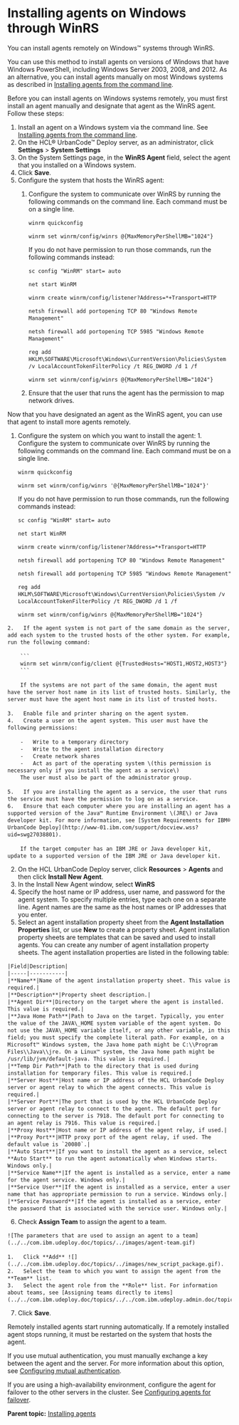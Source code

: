 # Installing agents on Windows through WinRS

You can install agents remotely on Windows™ systems through WinRS.

You can use this method to install agents on versions of Windows that have Windows PowerShell, including Windows Server 2003, 2008, and 2012. As an alternative, you can install agents manually on most Windows systems as described in [Installing agents from the command line](agentInstall.md).

Before you can install agents on Windows systems remotely, you must first install an agent manually and designate that agent as the WinRS agent. Follow these steps:

1.  Install an agent on a Windows system via the command line. See [Installing agents from the command line](agentInstall.md).
2.  On the HCL® UrbanCode™ Deploy server, as an administrator, click **Settings** \> **System Settings**
3.  On the System Settings page, in the **WinRS Agent** field, select the agent that you installed on a Windows system.
4.  Click **Save**.
5.  Configure the system that hosts the WinRS agent:
    1.  Configure the system to communicate over WinRS by running the following commands on the command line. Each command must be on a single line.

        ```
        winrm quickconfig
        ```

        ```
        winrm set winrm/config/winrs @{MaxMemoryPerShellMB="1024"}
        ```

        If you do not have permission to run those commands, run the following commands instead:

        ```
        sc config "WinRM" start= auto
        ```

        ```
        net start WinRM
        ```

        ```
        winrm create winrm/config/listener?Address=*+Transport=HTTP
        ```

        ```
        netsh firewall add portopening TCP 80 "Windows Remote Management"
        ```

        ```
        netsh firewall add portopening TCP 5985 "Windows Remote Management"
        ```

        ```
        reg add HKLM\SOFTWARE\Microsoft\Windows\CurrentVersion\Policies\System /v LocalAccountTokenFilterPolicy /t REG_DWORD /d 1 /f
        ```

        ```
        winrm set winrm/config/winrs @{MaxMemoryPerShellMB="1024"}
        ```

    2.  Ensure that the user that runs the agent has the permission to map network drives.

Now that you have designated an agent as the WinRS agent, you can use that agent to install more agents remotely.

1.   Configure the system on which you want to install the agent: 
    1.   Configure the system to communicate over WinRS by running the following commands on the command line. Each command must be on a single line. 

        ```
        winrm quickconfig
        ```

        ```
        winrm set winrm/config/winrs '@{MaxMemoryPerShellMB="1024"}'
        ```

        If you do not have permission to run those commands, run the following commands instead:

        ```
        sc config "WinRM" start= auto
        ```

        ```
        net start WinRM
        ```

        ```
        winrm create winrm/config/listener?Address=*+Transport=HTTP
        ```

        ```
        netsh firewall add portopening TCP 80 "Windows Remote Management"
        ```

        ```
        netsh firewall add portopening TCP 5985 "Windows Remote Management"
        ```

        ```
        reg add HKLM\SOFTWARE\Microsoft\Windows\CurrentVersion\Policies\System /v LocalAccountTokenFilterPolicy /t REG_DWORD /d 1 /f
        ```

        ```
        winrm set winrm/config/winrs @{MaxMemoryPerShellMB="1024"}
        ```

    2.   If the agent system is not part of the same domain as the server, add each system to the trusted hosts of the other system. For example, run the following command:

        ```
        winrm set winrm/config/client @{TrustedHosts="HOST1,HOST2,HOST3"}
        ```

        If the systems are not part of the same domain, the agent must have the server host name in its list of trusted hosts. Similarly, the server must have the agent host name in its list of trusted hosts.

    3.   Enable file and printer sharing on the agent system. 
    4.   Create a user on the agent system. This user must have the following permissions: 

        -   Write to a temporary directory
        -   Write to the agent installation directory
        -   Create network shares
        -   Act as part of the operating system \(this permission is necessary only if you install the agent as a service\)
        The user must also be part of the administrator group.

    5.   If you are installing the agent as a service, the user that runs the service must have the permission to log on as a service. 
    6.   Ensure that each computer where you are installing an agent has a supported version of the Java™ Runtime Environment \(JRE\) or Java developer kit. For more information, see [System Requirements for IBM® UrbanCode Deploy](http://www-01.ibm.com/support/docview.wss?uid=swg27038801). 

        If the target computer has an IBM JRE or Java developer kit, update to a supported version of the IBM JRE or Java developer kit.

2.   On the HCL UrbanCode Deploy server, click **Resources** \> **Agents** and then click **Install New Agent**. 
3.   In the Install New Agent window, select **WinRS** 
4.   Specify the host name or IP address, user name, and password for the agent system. To specify multiple entries, type each one on a separate line. Agent names are the same as the host names or IP addresses that you enter.
5.   Select an agent installation property sheet from the **Agent Installation Properties** list, or use **New** to create a property sheet. Agent installation property sheets are templates that can be saved and used to install agents. You can create any number of agent installation property sheets. The agent installation properties are listed in the following table:

    |Field|Description|
    |-----|-----------|
    |**Name**|Name of the agent installation property sheet. This value is required.|
    |**Description**|Property sheet description.|
    |**Agent Dir**|Directory on the target where the agent is installed. This value is required.|
    |**Java Home Path**|Path to Java on the target. Typically, you enter the value of the JAVA\_HOME system variable of the agent system. Do not use the JAVA\_HOME variable itself, or any other variable, in this field; you must specify the complete literal path. For example, on a Microsoft™ Windows system, the Java home path might be C:\\Program Files\\Java\\jre. On a Linux™ system, the Java home path might be /usr/lib/jvm/default-java. This value is required.|
    |**Temp Dir Path**|Path to the directory that is used during installation for temporary files. This value is required.|
    |**Server Host**|Host name or IP address of the HCL UrbanCode Deploy server or agent relay to which the agent connects. This value is required.|
    |**Server Port**|The port that is used by the HCL UrbanCode Deploy server or agent relay to connect to the agent. The default port for connecting to the server is 7918. The default port for connecting to an agent relay is 7916. This value is required.|
    |**Proxy Host**|Host name or IP address of the agent relay, if used.|
    |**Proxy Port**|HTTP proxy port of the agent relay, if used. The default value is `20080`.|
    |**Auto Start**|If you want to install the agent as a service, select **Auto Start** to run the agent automatically when Windows starts. Windows only.|
    |**Service Name**|If the agent is installed as a service, enter a name for the agent service. Windows only.|
    |**Service User**|If the agent is installed as a service, enter a user name that has appropriate permission to run a service. Windows only.|
    |**Service Password**|If the agent is installed as a service, enter the password that is associated with the service user. Windows only.|

6.   Check **Assign Team** to assign the agent to a team. 

    ![The parameters that are used to assign an agent to a team](../../com.ibm.udeploy.doc/topics/../images/agent-team.gif)

    1.   Click **Add** ![](../../com.ibm.udeploy.doc/topics/../images/new_script_package.gif). 
    2.   Select the team to which you want to assign the agent from the **Team** list. 
    3.   Select the agent role from the **Role** list. For information about teams, see [Assigning teams directly to items](../../com.ibm.udeploy.doc/topics/../../com.ibm.udeploy.admin.doc/topics/security_teams_resources.md) 
7.   Click **Save**. 

Remotely installed agents start running automatically. If a remotely installed agent stops running, it must be restarted on the system that hosts the agent.

If you use mutual authentication, you must manually exchange a key between the agent and the server. For more information about this option, see [Configuring mutual authentication](../../com.ibm.udeploy.doc/topics/../../com.ibm.udeploy.install.doc/topics/ssl_mutual_auth.md).

If you are using a high-availability environment, configure the agent for failover to the other servers in the cluster. See [Configuring agents for failover](../../com.ibm.udeploy.doc/topics/../../com.ibm.udeploy.install.doc/topics/configure_agent_failover.md).

**Parent topic:** [Installing agents](../../com.ibm.udeploy.install.doc/topics/agent_install_ov.md)

